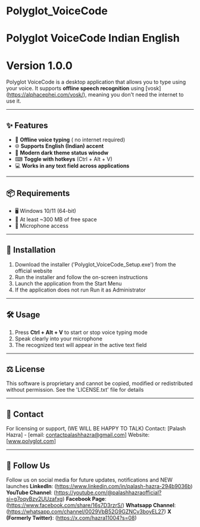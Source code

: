 # Polyglot_VoiceCode
# Polyglot VoiceCode Indian English
# Version 1.0.0

Polyglot VoiceCode is a desktop application that allows you to type using your voice. It supports **offline speech recognition** using [vosk] (https://alphacephei.com/vosk/), meaning you don't need the internet to use it.

----

## ✨ Features
- 🎤 **Offline voice typing** ( no internet required)
- 🌐 **Supports English (Indian) accent**
- 🖤 **Modern dark theme status winodw**
- ⌨ **Toggle with hotkeys** (Ctrl + Alt + V)
- 💻 **Works in any text field across applications**

----

## 📦 Requirements 
- 🖥 Windows 10/11 (64-bit)
- 💽 At least ~300 MB of free space
- 🎤 Microphone access

----

## 🧰 Installation
1. Download the installer ('Polyglot_VoiceCode_Setup.exe') from the official website
2. Run the installer and follow the on-screen instructions
3. Launch the application from the Start Menu
4. If the application does not run Run it as Administrator

----

## 🛠 Usage
1. Press **Ctrl + Alt + V** to start or stop voice typing mode
2. Speak clearly into your microphone
3. The recognized text will appear in the active text field

----

## ⚖ License
This software is proprietary and cannot be copied, modified or redistributed without permission.
See the 'LICENSE.txt' file for details

----

## 📡 Contact
For licensing or support, (WE WILL BE HAPPY TO TALK)
Contact: [Palash Hazra] - [email: contactpalashhazra@gmail.com]
Website: [www.polyglot.com]

----

## 🤝 Follow Us 
Follow us on social media for future updates, notifications and NEW launches
**LinkedIn**: (https://www.linkedin.com/in/palash-hazra-294b9036b)
**YouTube Channel**: (https://youtube.com/@palashhazraofficial?si=g7oqyBzv2UUzafxg)
**Facebook Page**: (https://www.facebook.com/share/16s7D3rzrS/)
**Whatsapp Channel**: (https://whatsapp.com/channel/0029VbB52G9GZNCv3boyEL27)
**X (Formerly Twitter)**: (https://x.com/hazra11004?s=08)
